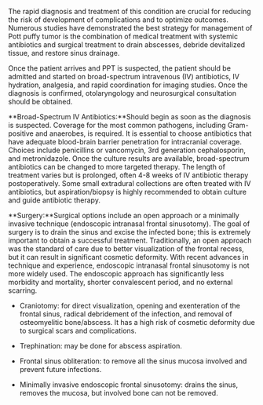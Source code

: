 The rapid diagnosis and treatment of this condition are crucial for reducing the risk of development of complications and to optimize outcomes. Numerous studies have demonstrated the best strategy for management of Pott puffy tumor is the combination of medical treatment with systemic antibiotics and surgical treatment to drain abscesses, debride devitalized tissue, and restore sinus drainage.

Once the patient arrives and PPT is suspected, the patient should be admitted and started on broad-spectrum intravenous (IV) antibiotics, IV hydration, analgesia, and rapid coordination for imaging studies. Once the diagnosis is confirmed, otolaryngology and neurosurgical consultation should be obtained.

**Broad-Spectrum IV Antibiotics:**Should begin as soon as the diagnosis is suspected. Coverage for the most common pathogens, including Gram-positive and anaerobes, is required. It is essential to choose antibiotics that have adequate blood-brain barrier penetration for intracranial coverage. Choices include penicillins or vancomycin, 3rd generation cephalosporin, and metronidazole. Once the culture results are available, broad-spectrum antibiotics can be changed to more targeted therapy. The length of treatment varies but is prolonged, often 4-8 weeks of IV antibiotic therapy postoperatively. Some small extradural collections are often treated with IV antibiotics, but aspiration/biopsy is highly recommended to obtain culture and guide antibiotic therapy.

**Surgery:**Surgical options include an open approach or a minimally invasive technique (endoscopic intranasal frontal sinusotomy). The goal of surgery is to drain the sinus and excise the infected bone; this is extremely important to obtain a successful treatment. Traditionally, an open approach was the standard of care due to better visualization of the frontal recess, but it can result in significant cosmetic deformity. With recent advances in technique and experience, endoscopic intranasal frontal sinusotomy is not more widely used. The endoscopic approach has significantly less morbidity and mortality, shorter convalescent period, and no external scarring.

- Craniotomy: for direct visualization, opening and exenteration of the frontal sinus, radical debridement of the infection, and removal of osteomyelitic bone/abscess. It has a high risk of cosmetic deformity due to surgical scars and complications.

- Trephination: may be done for abscess aspiration.

- Frontal sinus obliteration: to remove all the sinus mucosa involved and prevent future infections.

- Minimally invasive endoscopic frontal sinusotomy: drains the sinus, removes the mucosa, but involved bone can not be removed.